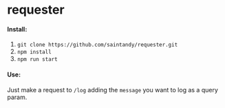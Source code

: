 # requester


#### Install:
1. `git clone https://github.com/saintandy/requester.git`
1. `npm install`
1. `npm run start`


#### Use:

Just make a request to `/log` adding the `message` you want to log as a query param.
